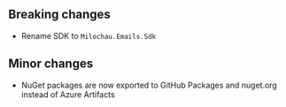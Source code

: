 [//]: # (Format this CHANGELOG.md with these titles:)
[//]: # (Breaking changes)
[//]: # (New features)
[//]: # (Bug fixes)
[//]: # (Minor changes)

## Breaking changes

- Rename SDK to `Milochau.Emails.Sdk`

## Minor changes

- NuGet packages are now exported to GitHub Packages and nuget.org instead of Azure Artifacts
